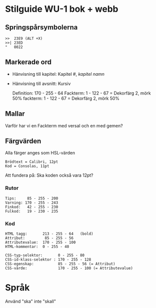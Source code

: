 # Stilguide WU-1 bok + webb

## Springspårsymbolerna

    >>  23E9 (ALT +X)
    >>| 23ED
    "   0022

## Markerade ord

 * Hänvisning till kapitel: Kapitel #, _kapitel namn_
 * Hänvisning till avsnitt: Kursiv

    Definition:  170 - 255 - 64
    Fackterm:      1 - 122 - 67  = Dekorfärg 2, mörk 50%
    fackterm:      1 - 122 - 67  = Dekorfärg 2, mörk 50%

## Mallar

Varför har vi en Fackterm med versal och en med gemen?

## Färgvärden

Alla färger anges som HSL-värden

    Brödtext = Calibri, 12pt
    Kod = Consolas, 11pt

Att fundera på: Ska koden också vara 12pt?

### Rutor

    Tips:     85 - 255 - 200
    Varning: 170 - 255 - 243
    Finkod:   42 - 255 - 230
    Fulkod:   19 - 230 - 235

### Kod

    HTML tagg:       213 - 255 - 64   (bold)
    Attribut:         85 - 255 - 56
    Attributevalue:  170 - 255 - 100
    HTML-kommentar:  0 - 255 - 40

    CSS-typ-selektor:       0 - 255 - 80
    CSS-id-klass-selektor : 170 - 255 - 128
    CSS-egenskap:           85 - 255 - 56 (= Attribut)
    CSS-värde:              170 - 255 - 100 (= Attributevalue)

# Språk

Använd "ska" inte "skall"

